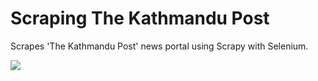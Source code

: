 # Scraping The Kathmandu Post
Scrapes 'The Kathmandu Post' news portal using Scrapy with Selenium.

<img src="The_Kathmandu_Post_Scrape/gitImages.scrape.png" />
